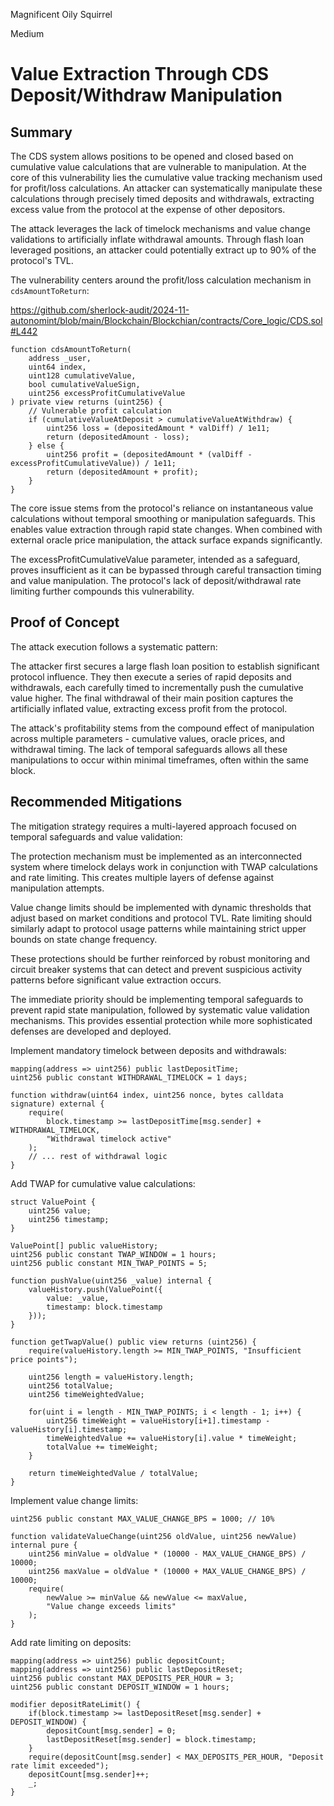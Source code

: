 Magnificent Oily Squirrel

Medium

# Value Extraction Through CDS Deposit/Withdraw Manipulation

## Summary

The CDS system allows positions to be opened and closed based on cumulative value calculations that are vulnerable to manipulation. At the core of this vulnerability lies the cumulative value tracking mechanism used for profit/loss calculations. An attacker can systematically manipulate these calculations through precisely timed deposits and withdrawals, extracting excess value from the protocol at the expense of other depositors.

The attack leverages the lack of timelock mechanisms and value change validations to artificially inflate withdrawal amounts. Through flash loan leveraged positions, an attacker could potentially extract up to 90% of the protocol's TVL.

The vulnerability centers around the profit/loss calculation mechanism in `cdsAmountToReturn`:

https://github.com/sherlock-audit/2024-11-autonomint/blob/main/Blockchain/Blockchian/contracts/Core_logic/CDS.sol#L442

```solidity
function cdsAmountToReturn(
    address _user, 
    uint64 index,
    uint128 cumulativeValue,
    bool cumulativeValueSign, 
    uint256 excessProfitCumulativeValue
) private view returns (uint256) {
    // Vulnerable profit calculation
    if (cumulativeValueAtDeposit > cumulativeValueAtWithdraw) {
        uint256 loss = (depositedAmount * valDiff) / 1e11;
        return (depositedAmount - loss); 
    } else {
        uint256 profit = (depositedAmount * (valDiff - excessProfitCumulativeValue)) / 1e11;
        return (depositedAmount + profit);
    }
}
```

The core issue stems from the protocol's reliance on instantaneous value calculations without temporal smoothing or manipulation safeguards. This enables value extraction through rapid state changes. When combined with external oracle price manipulation, the attack surface expands significantly.

The excessProfitCumulativeValue parameter, intended as a safeguard, proves insufficient as it can be bypassed through careful transaction timing and value manipulation. The protocol's lack of deposit/withdrawal rate limiting further compounds this vulnerability.

## Proof of Concept

The attack execution follows a systematic pattern:

The attacker first secures a large flash loan position to establish significant protocol influence. They then execute a series of rapid deposits and withdrawals, each carefully timed to incrementally push the cumulative value higher. The final withdrawal of their main position captures the artificially inflated value, extracting excess profit from the protocol.

The attack's profitability stems from the compound effect of manipulation across multiple parameters - cumulative values, oracle prices, and withdrawal timing. The lack of temporal safeguards allows all these manipulations to occur within minimal timeframes, often within the same block.

## Recommended Mitigations 

The mitigation strategy requires a multi-layered approach focused on temporal safeguards and value validation:

The protection mechanism must be implemented as an interconnected system where timelock delays work in conjunction with TWAP calculations and rate limiting. This creates multiple layers of defense against manipulation attempts.

Value change limits should be implemented with dynamic thresholds that adjust based on market conditions and protocol TVL. Rate limiting should similarly adapt to protocol usage patterns while maintaining strict upper bounds on state change frequency.

These protections should be further reinforced by robust monitoring and circuit breaker systems that can detect and prevent suspicious activity patterns before significant value extraction occurs.

The immediate priority should be implementing temporal safeguards to prevent rapid state manipulation, followed by systematic value validation mechanisms. This provides essential protection while more sophisticated defenses are developed and deployed.



Implement mandatory timelock between deposits and withdrawals:

```solidity
mapping(address => uint256) public lastDepositTime;
uint256 public constant WITHDRAWAL_TIMELOCK = 1 days;

function withdraw(uint64 index, uint256 nonce, bytes calldata signature) external {
    require(
        block.timestamp >= lastDepositTime[msg.sender] + WITHDRAWAL_TIMELOCK,
        "Withdrawal timelock active"
    );
    // ... rest of withdrawal logic
}
```

Add TWAP for cumulative value calculations:

```solidity
struct ValuePoint {
    uint256 value;
    uint256 timestamp;
}

ValuePoint[] public valueHistory;
uint256 public constant TWAP_WINDOW = 1 hours;
uint256 public constant MIN_TWAP_POINTS = 5;

function pushValue(uint256 _value) internal {
    valueHistory.push(ValuePoint({
        value: _value,
        timestamp: block.timestamp
    }));
}

function getTwapValue() public view returns (uint256) {
    require(valueHistory.length >= MIN_TWAP_POINTS, "Insufficient price points");
    
    uint256 length = valueHistory.length;
    uint256 totalValue;
    uint256 timeWeightedValue;
    
    for(uint i = length - MIN_TWAP_POINTS; i < length - 1; i++) {
        uint256 timeWeight = valueHistory[i+1].timestamp - valueHistory[i].timestamp;
        timeWeightedValue += valueHistory[i].value * timeWeight;
        totalValue += timeWeight;
    }
    
    return timeWeightedValue / totalValue;
}
```

Implement value change limits:

```solidity
uint256 public constant MAX_VALUE_CHANGE_BPS = 1000; // 10%

function validateValueChange(uint256 oldValue, uint256 newValue) internal pure {
    uint256 minValue = oldValue * (10000 - MAX_VALUE_CHANGE_BPS) / 10000;
    uint256 maxValue = oldValue * (10000 + MAX_VALUE_CHANGE_BPS) / 10000;
    require(
        newValue >= minValue && newValue <= maxValue,
        "Value change exceeds limits"
    );
}
```

Add rate limiting on deposits:

```solidity
mapping(address => uint256) public depositCount;
mapping(address => uint256) public lastDepositReset;
uint256 public constant MAX_DEPOSITS_PER_HOUR = 3;
uint256 public constant DEPOSIT_WINDOW = 1 hours;

modifier depositRateLimit() {
    if(block.timestamp >= lastDepositReset[msg.sender] + DEPOSIT_WINDOW) {
        depositCount[msg.sender] = 0;
        lastDepositReset[msg.sender] = block.timestamp;
    }
    require(depositCount[msg.sender] < MAX_DEPOSITS_PER_HOUR, "Deposit rate limit exceeded");
    depositCount[msg.sender]++;
    _;
}
```